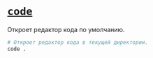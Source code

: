 # [`code`](../index.md)

Откроет редактор кода по умолчанию.

```bash
# Откроет редактор кода в текущей директории.
code .
```
